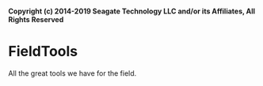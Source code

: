#### Copyright (c) 2014-2019 Seagate Technology LLC and/or its Affiliates, All Rights Reserved

# FieldTools
All the great tools we have for the field.
